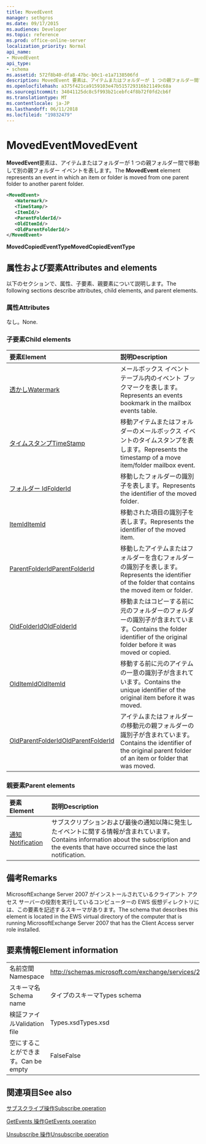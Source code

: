 ```yaml
---
title: MovedEvent
manager: sethgros
ms.date: 09/17/2015
ms.audience: Developer
ms.topic: reference
ms.prod: office-online-server
localization_priority: Normal
api_name:
- MovedEvent
api_type:
- schema
ms.assetid: 572f8b40-dfa8-47bc-b0c1-e1a7138506fd
description: MovedEvent 要素は、アイテムまたはフォルダーが 1 つの親フォルダー間で移動して別の親フォルダー イベントを表します。
ms.openlocfilehash: a375f421ca9159103e47b515729316b21149c68a
ms.sourcegitcommit: 34041125dc8c5f993b21cebfc4f8b72f0fd2cb6f
ms.translationtype: MT
ms.contentlocale: ja-JP
ms.lasthandoff: 06/11/2018
ms.locfileid: "19832479"
---
```

# <a name="movedevent"></a><span data-ttu-id="9b785-103">MovedEvent</span><span class="sxs-lookup"><span data-stu-id="9b785-103">MovedEvent</span></span>

<span data-ttu-id="9b785-104">**MovedEvent**要素は、アイテムまたはフォルダーが 1 つの親フォルダー間で移動して別の親フォルダー イベントを表します。</span><span class="sxs-lookup"><span data-stu-id="9b785-104">The **MovedEvent** element represents an event in which an item or folder is moved from one parent folder to another parent folder.</span></span> 
  
```xml
<MovedEvent>
   <Watermark/>
   <TimeStamp/>
   <ItemId/>
   <ParentFolderId/>
   <OldItemId/>
   <OldParentFolderId/>
</MovedEvent>
```

 <span data-ttu-id="9b785-105">**MovedCopiedEventType**</span><span class="sxs-lookup"><span data-stu-id="9b785-105">**MovedCopiedEventType**</span></span>
## <a name="attributes-and-elements"></a><span data-ttu-id="9b785-106">属性および要素</span><span class="sxs-lookup"><span data-stu-id="9b785-106">Attributes and elements</span></span>

<span data-ttu-id="9b785-107">以下のセクションで、属性、子要素、親要素について説明します。</span><span class="sxs-lookup"><span data-stu-id="9b785-107">The following sections describe attributes, child elements, and parent elements.</span></span>
  
### <a name="attributes"></a><span data-ttu-id="9b785-108">属性</span><span class="sxs-lookup"><span data-stu-id="9b785-108">Attributes</span></span>

<span data-ttu-id="9b785-109">なし。</span><span class="sxs-lookup"><span data-stu-id="9b785-109">None.</span></span>
  
### <a name="child-elements"></a><span data-ttu-id="9b785-110">子要素</span><span class="sxs-lookup"><span data-stu-id="9b785-110">Child elements</span></span>

|<span data-ttu-id="9b785-111">**要素**</span><span class="sxs-lookup"><span data-stu-id="9b785-111">**Element**</span></span>|<span data-ttu-id="9b785-112">**説明**</span><span class="sxs-lookup"><span data-stu-id="9b785-112">**Description**</span></span>|
|:-----|:-----|
|[<span data-ttu-id="9b785-113">透かし</span><span class="sxs-lookup"><span data-stu-id="9b785-113">Watermark</span></span>](watermark.md) <br/> |<span data-ttu-id="9b785-114">メールボックス イベント テーブル内のイベント ブックマークを表します。</span><span class="sxs-lookup"><span data-stu-id="9b785-114">Represents an events bookmark in the mailbox events table.</span></span>  <br/> |
|[<span data-ttu-id="9b785-115">タイムスタンプ</span><span class="sxs-lookup"><span data-stu-id="9b785-115">TimeStamp</span></span>](timestamp.md) <br/> |<span data-ttu-id="9b785-116">移動アイテムまたはフォルダーのメールボックス イベントのタイムスタンプを表します。</span><span class="sxs-lookup"><span data-stu-id="9b785-116">Represents the timestamp of a move item/folder mailbox event.</span></span>  <br/> |
|[<span data-ttu-id="9b785-117">フォルダー Id</span><span class="sxs-lookup"><span data-stu-id="9b785-117">FolderId</span></span>](folderid.md) <br/> |<span data-ttu-id="9b785-118">移動したフォルダーの識別子を表します。</span><span class="sxs-lookup"><span data-stu-id="9b785-118">Represents the identifier of the moved folder.</span></span>  <br/> |
|[<span data-ttu-id="9b785-119">ItemId</span><span class="sxs-lookup"><span data-stu-id="9b785-119">ItemId</span></span>](itemid.md) <br/> |<span data-ttu-id="9b785-120">移動された項目の識別子を表します。</span><span class="sxs-lookup"><span data-stu-id="9b785-120">Represents the identifier of the moved item.</span></span>  <br/> |
|[<span data-ttu-id="9b785-121">ParentFolderId</span><span class="sxs-lookup"><span data-stu-id="9b785-121">ParentFolderId</span></span>](parentfolderid.md) <br/> |<span data-ttu-id="9b785-122">移動したアイテムまたはフォルダーを含むフォルダーの識別子を表します。</span><span class="sxs-lookup"><span data-stu-id="9b785-122">Represents the identifier of the folder that contains the moved item or folder.</span></span>  <br/> |
|[<span data-ttu-id="9b785-123">OldFolderId</span><span class="sxs-lookup"><span data-stu-id="9b785-123">OldFolderId</span></span>](oldfolderid.md) <br/> |<span data-ttu-id="9b785-124">移動またはコピーする前に元のフォルダーのフォルダーの識別子が含まれています。</span><span class="sxs-lookup"><span data-stu-id="9b785-124">Contains the folder identifier of the original folder before it was moved or copied.</span></span>  <br/> |
|[<span data-ttu-id="9b785-125">OldItemId</span><span class="sxs-lookup"><span data-stu-id="9b785-125">OldItemId</span></span>](olditemid.md) <br/> |<span data-ttu-id="9b785-126">移動する前に元のアイテムの一意の識別子が含まれています。</span><span class="sxs-lookup"><span data-stu-id="9b785-126">Contains the unique identifier of the original item before it was moved.</span></span>  <br/> |
|[<span data-ttu-id="9b785-127">OldParentFolderId</span><span class="sxs-lookup"><span data-stu-id="9b785-127">OldParentFolderId</span></span>](oldparentfolderid.md) <br/> |<span data-ttu-id="9b785-128">アイテムまたはフォルダーの移動元の親フォルダーの識別子が含まれています。</span><span class="sxs-lookup"><span data-stu-id="9b785-128">Contains the identifier of the original parent folder of an item or folder that was moved.</span></span>  <br/> |
   
### <a name="parent-elements"></a><span data-ttu-id="9b785-129">親要素</span><span class="sxs-lookup"><span data-stu-id="9b785-129">Parent elements</span></span>

|<span data-ttu-id="9b785-130">**要素**</span><span class="sxs-lookup"><span data-stu-id="9b785-130">**Element**</span></span>|<span data-ttu-id="9b785-131">**説明**</span><span class="sxs-lookup"><span data-stu-id="9b785-131">**Description**</span></span>|
|:-----|:-----|
|[<span data-ttu-id="9b785-132">通知</span><span class="sxs-lookup"><span data-stu-id="9b785-132">Notification</span></span>](notification-ex15websvcsotherref.md) <br/> |<span data-ttu-id="9b785-133">サブスクリプションおよび最後の通知以降に発生したイベントに関する情報が含まれています。</span><span class="sxs-lookup"><span data-stu-id="9b785-133">Contains information about the subscription and the events that have occurred since the last notification.</span></span>  <br/> |
   
## <a name="remarks"></a><span data-ttu-id="9b785-134">備考</span><span class="sxs-lookup"><span data-stu-id="9b785-134">Remarks</span></span>

<span data-ttu-id="9b785-135">MicrosoftExchange Server 2007 がインストールされているクライアント アクセス サーバーの役割を実行しているコンピューターの EWS 仮想ディレクトリには、この要素を記述するスキーマがあります。</span><span class="sxs-lookup"><span data-stu-id="9b785-135">The schema that describes this element is located in the EWS virtual directory of the computer that is running MicrosoftExchange Server 2007 that has the Client Access server role installed.</span></span>
  
## <a name="element-information"></a><span data-ttu-id="9b785-136">要素情報</span><span class="sxs-lookup"><span data-stu-id="9b785-136">Element information</span></span>

|||
|:-----|:-----|
|<span data-ttu-id="9b785-137">名前空間</span><span class="sxs-lookup"><span data-stu-id="9b785-137">Namespace</span></span>  <br/> |http://schemas.microsoft.com/exchange/services/2006/types  <br/> |
|<span data-ttu-id="9b785-138">スキーマ名</span><span class="sxs-lookup"><span data-stu-id="9b785-138">Schema name</span></span>  <br/> |<span data-ttu-id="9b785-139">タイプのスキーマ</span><span class="sxs-lookup"><span data-stu-id="9b785-139">Types schema</span></span>  <br/> |
|<span data-ttu-id="9b785-140">検証ファイル</span><span class="sxs-lookup"><span data-stu-id="9b785-140">Validation file</span></span>  <br/> |<span data-ttu-id="9b785-141">Types.xsd</span><span class="sxs-lookup"><span data-stu-id="9b785-141">Types.xsd</span></span>  <br/> |
|<span data-ttu-id="9b785-142">空にすることができます。</span><span class="sxs-lookup"><span data-stu-id="9b785-142">Can be empty</span></span>  <br/> |<span data-ttu-id="9b785-143">False</span><span class="sxs-lookup"><span data-stu-id="9b785-143">False</span></span>  <br/> |
   
## <a name="see-also"></a><span data-ttu-id="9b785-144">関連項目</span><span class="sxs-lookup"><span data-stu-id="9b785-144">See also</span></span>



[<span data-ttu-id="9b785-145">サブスクライブ操作</span><span class="sxs-lookup"><span data-stu-id="9b785-145">Subscribe operation</span></span>](subscribe-operation.md)
  
[<span data-ttu-id="9b785-146">GetEvents 操作</span><span class="sxs-lookup"><span data-stu-id="9b785-146">GetEvents operation</span></span>](getevents-operation.md)
  
[<span data-ttu-id="9b785-147">Unsubscribe 操作</span><span class="sxs-lookup"><span data-stu-id="9b785-147">Unsubscribe operation</span></span>](unsubscribe-operation.md)

